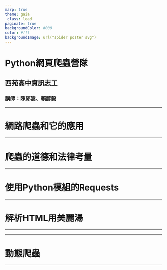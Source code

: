 ```yaml
---
marp: true
theme: gaia
_class: lead
paginate: true
backgroundColor: #000
color: #fff
backgroundImage: url("spider poster.svg")
---
```

<style>
marp-pre{
     border-radius: 13px;
}
code{
    border-radius: 7px;
}
</style>


# **Python網頁爬蟲營隊**

## 西苑高中資訊志工

### 講師：陳邱嵩、賴諺毅

---
<!-- _class: lead -->
# 網路爬蟲和它的應用
---
<!-- _class: lead -->
# 爬蟲的道德和法律考量
---
<!-- _class: lead -->
# 使用Python模組的Requests
---
<!-- _class: lead -->
# 解析HTML用美麗湯
---

---
<!-- _class: lead -->
# 動態爬蟲
---